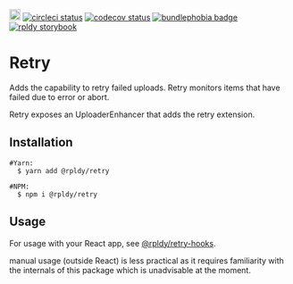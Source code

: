 <a href="https://badge.fury.io/js/%40rpldy%2Fretry">
    <img src="https://badge.fury.io/js/%40rpldy%2Fretry.svg" alt="npm version" height="20"></a>
<a href="https://circleci.com/gh/rpldy/react-uploady">
    <img src="https://circleci.com/gh/rpldy/react-uploady.svg?style=svg" alt="circleci status"/></a>  
<a href="https://codecov.io/gh/rpldy/react-uploady">
    <img src="https://codecov.io/gh/rpldy/react-uploady/branch/master/graph/badge.svg" alt="codecov status"/></a> 
<a href="https://bundlephobia.com/result?p=@rpldy/retry">
    <img src="https://badgen.net/bundlephobia/minzip/@rpldy/retry" alt="bundlephobia badge"/></a>
<a href="https://react-uploady-storybook.netlify.com">
   <img src="https://cdn.jsdelivr.net/gh/storybookjs/brand@master/badge/badge-storybook.svg" alt="rpldy storybook"/></a> 

# Retry

Adds the capability to retry failed uploads.
Retry monitors items that have failed due to error or abort.

Retry exposes an UploaderEnhancer that adds the retry extension.

## Installation

```shell
#Yarn:
  $ yarn add @rpldy/retry

#NPM:
  $ npm i @rpldy/retry
``` 

## Usage

For usage with your React app, see [@rpldy/retry-hooks](../ui/retry-hooks).

manual usage (outside React) is less practical as it requires familiarity with the internals of this package
which is unadvisable at the moment.
